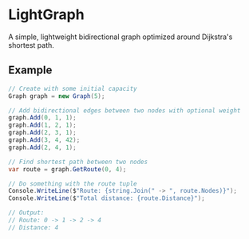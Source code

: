 # LightGraph
A simple, lightweight bidirectional graph optimized around Dijkstra's shortest path.

## Example

```csharp
// Create with some initial capacity
Graph graph = new Graph(5);

// Add bidirectional edges between two nodes with optional weight
graph.Add(0, 1, 1);
graph.Add(1, 2, 1);
graph.Add(2, 3, 1);
graph.Add(3, 4, 42);
graph.Add(2, 4, 1);

// Find shortest path between two nodes
var route = graph.GetRoute(0, 4);

// Do something with the route tuple
Console.WriteLine($"Route: {string.Join(" -> ", route.Nodes)}");
Console.WriteLine($"Total distance: {route.Distance}");

// Output:
// Route: 0 -> 1 -> 2 -> 4
// Distance: 4

```
